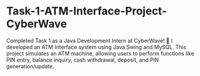 # Task-1-ATM-Interface-Project-CyberWave
Completed Task 1 as a Java Development Intern at CyberWave! 🚀  I developed an ATM Interface system using Java Swing and MySQL. This project simulates an ATM machine, allowing users to perform functions like PIN entry, balance inquiry, cash withdrawal, deposit, and PIN generation/update. 
